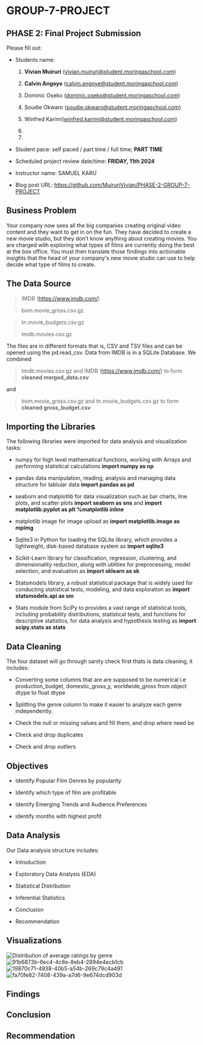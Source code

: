 # GROUP-7-PROJECT

## PHASE 2: Final Project Submission

Please fill out:
* Students name: 
	1. **Vivian Muiruri** (vivian.muiruri@student.moringaschool.com) 

	2. **Calvin Angoye** (calvin.angoye@student.moringaschool.com)

	3. Dominic Oseko (dominic.oseko@student.moringaschool.com)

	4. Soudie Okwaro (soudie.okwaro@student.moringaschool.com)

	5. Winfred Karimi(winfred.karimi@student.moringaschool.com)

	6. 

	7. 


* Student pace: self paced / part time / full time; **PART TIME**
* Scheduled project review date/time: **FRIDAY, 11th 2024**
* Instructor name: SAMUEL KARU
* Blog post URL: https://github.com/MuiruriVivian/PHASE-2-GROUP-7-PROJECT

## Business Problem

Your company now sees all the big companies creating original video content and they want to get in on the fun. They have decided to create a new movie studio, but they don’t know anything about creating movies. You are charged with exploring what types of films are currently doing the best at the box office. You must then translate those findings into actionable insights that the head of your company's new movie studio can use to help decide what type of films to create.

## The Data Source

> IMDB (https://www.imdb.com/)

> bom.movie_gross.csv.gz

> tn.movie_budgets.csv.gz

> tmdb.movies.csv.gz

The files are in different formats that is, CSV and TSV files and can be opened using the pd.read_csv.
Data from IMDB is in a SQLite Database. We combined 

> tmdb.movies.csv.gz and IMDB (https://www.imdb.com/) to form **cleaned merged_data.csv** 

and 

> bom.movie_gross.csv.gz and tn.movie_budgets.csv.gz to form **cleaned gross_budget.csv**


## Importing the Libraries

The following libraries were imported for data analysis and visualization tasks:

* numpy for high level mathematical functions, working with Arrays and performing statistical calculations **import numpy as np** 

* pandas data manipulation, reading, analysis and managing data structure for tablular data **import pandas as pd**  

* seaborn and matplotlib for data visualization such as bar charts, line plots, and scatter plots **import seaborn as sns** and  **import matplotlib.pyplot as plt %matplotlib inline** 

* matplotlib image for image upload as **import matplotlib.image as mpimg**

* Sqlite3 in Python for loading the SQLite library, which provides a lightweight, disk-based database system as **import sqlite3**

* Scikit-Learn library  for classification, regression, clustering, and dimensionality reduction, along with utilities for preprocessing, model selection, and evaluation as **import sklearn as sk**

* Statsmodels library, a robust statistical package that is widely used for conducting statistical tests, modeling, and data exploration as **import statsmodels.api as sm**

* Stats module from SciPy to provides a vast range of statistical tools, including probability distributions, statistical tests, and functions for descriptive statistics, for data analysis and hypothesis testing as **import scipy.stats as stats**


## Data Cleaning 
The four dataset will go through sanity check first thats is data cleaning, it includes:
*  Converting some columns that are are supposed to be numerical i.e production_budget, domestic_gross_y, worldwide_gross from object dtype to float dtype

*  Splitting the genre column to make it easier to analyze each genre independently.

*  Check the null or missing values and fill them, and drop where need be

* Check and drop duplicates
  
* Check and drop outliers


## Objectives 

* Identify Popular Film Genres by popularity

* Identify which type of film are profitable

* Identify Emerging Trends and Audience Preferences

* identify months with highest profit

## Data Analysis 

Our Data analysis structure includes:

* Introduction

* Exploratory Data Analysis (EDA)

* Statistical Distribution

* Inferential Statistics

* Conclusion

* Recommendation



## Visualizations
![Distribution of average ratings by genre](https://github.com/user-attachments/assets/369ac8bf-994f-40f3-8cf2-7e868ee1d29a)
![91b6873b-6ec4-4c8e-8eb4-2894e4ecb1cb](https://github.com/user-attachments/assets/3bc1afa9-740b-46ee-ad08-e2223092b7db)
![19870c71-4938-40b5-a54b-269c79c4a491](https://github.com/user-attachments/assets/1d16268f-72b6-48ed-b2a5-4dd2f565946c)
![fa70fe82-7408-439a-a7d6-9e674dcd903d](https://github.com/user-attachments/assets/a4beef21-cfe2-487e-a7eb-026c4f2cc298)






## Findings


## Conclusion 


## Recommendation  
    






